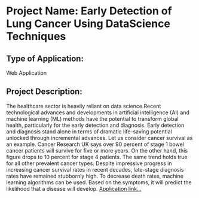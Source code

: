 <html>
  <body>
    <h1>Project Name: Early Detection of Lung Cancer Using DataScience Techniques</h1>
    <h2>Type of Application:</h2>
        Web Application
    <h2>Project Description:</h2>
        The healthcare sector is heavily reliant on data science.Recent technological
        advances and developments in artificial intelligence (AI) and machine learning (ML) methods
        have the potential to transform global health, particularly for the early detection and diagnosis.
        Early detection and diagnosis stand alone in terms of dramatic life-saving potential unlocked 
        through incremental advances. Let us consider cancer survival as an example. Cancer Research 
        UK says over 90 percent of stage 1 bowel cancer patients will survive for five or more years. On 
        the other hand, this figure drops to 10 percent for stage 4 patients. The same trend holds true for 
        all other prevalent cancer types. Despite impressive progress in increasing cancer survival rates in 
        recent decades, late-stage diagnosis rates have remained stubbornly high. To decrease death rates, 
        machine learning algorithms can be used. Based on the symptoms, it will predict the likelihood 
        that a disease will develop.
      <a href="https://brijeshvj-early-det-early-detection-of-lungcancer-webapp-rpq8ia.streamlit.app/"> Application link...</a>
  </body>
</html>
